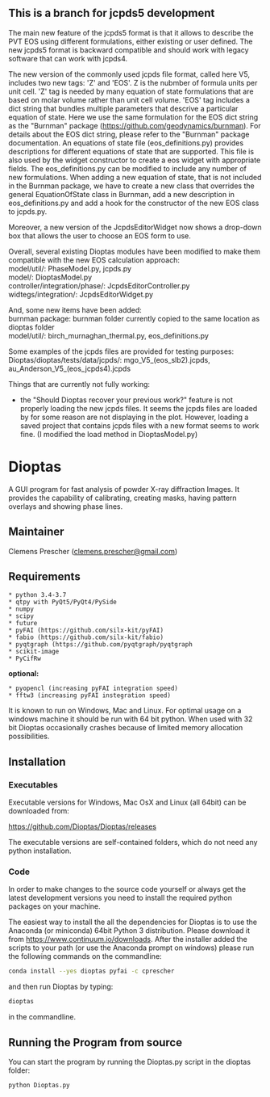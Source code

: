 This is a branch for jcpds5 development
----------

The main new feature of the jcpds5 format is that it allows to describe the PVT EOS using different formulations, either existing or user defined. The new jcpds5 format is backward compatible and should work with legacy software that can work with jcpds4.

The new version of the commonly used jcpds file format, called here V5, includes two new tags: 'Z' and 'EOS'. Z is the nubmber of formula units per unit cell. 'Z' tag is needed by many equation of state formulations that are based on molar volume rather than unit cell volume. 'EOS' tag includes a dict string that bundles multiple parameters that descrive a particular equation of state. Here we use the same formulation for the EOS dict string as the "Burnman" package (https://github.com/geodynamics/burnman). For details about the EOS dict string, please refer to the "Burnman" package documentation. An equations of state file (eos_definitions.py) provides descriptions for different equations of state that are supported. This file is also used by the widget constructor to create a eos widget with appropriate fields. The eos_definitions.py can be modified to include any number of new formulations. When adding a new equation of state, that is not included in the Burnman package, we have to create a new class that overrides the general EquationOfState class in Burnman, add a new description in eos_definitions.py and add a hook for the constructor of the new EOS class to jcpds.py. 

Moreover, a new version of the JcpdsEditorWidget now shows a drop-down box that allows the user to choose an EOS form to use.

Overall, several existing Dioptas modules have been modified to make them compatible with the new EOS calculation approach:<br>
model/util/: PhaseModel.py, jcpds.py <br>
model/: DioptasModel.py<br>
controller/integration/phase/: JcpdsEditorController.py<br>
widtegs/integration/: JcpdsEditorWidget.py<br>

And, some new items have been added:<br>
burnman package: burnman folder currently copied to the same location as dioptas folder<br>
model/util/: birch_murnaghan_thermal.py, eos_definitions.py<br>

Some examples of the jcpds files are provided for testing purposes:
Dioptas/dioptas/tests/data/jcpds/: mgo_V5_(eos_slb2).jcpds, au_Anderson_V5_(eos_jcpds4).jcpds

Things that are currently not fully working:
  - the "Should Dioptas recover your previous work?" feature is not properly loading the new jcpds files. It seems the jcpds files are loaded by for some reason are not displaying in the plot. However, loading a saved project that contains jcpds files with a new format seems to work fine. (I modified the load method in DioptasModel.py)


Dioptas
======

A GUI program for fast analysis of powder X-ray diffraction Images. It provides the capability of calibrating, 
creating masks, having pattern overlays and showing phase lines.

Maintainer
----------

Clemens Prescher (clemens.prescher@gmail.com)

Requirements
------------
    * python 3.4-3.7
    * qtpy with PyQt5/PyQt4/PySide
    * numpy
    * scipy
    * future
    * pyFAI (https://github.com/silx-kit/pyFAI)
    * fabio (https://github.com/silx-kit/fabio)
    * pyqtgraph (https://github.com/pyqtgraph/pyqtgraph
    * scikit-image
    * PyCifRw

<b>optional:</b>

    * pyopencl (increasing pyFAI integration speed)
    * fftw3 (increasing pyFAI instegration speed)

It is known to run on Windows, Mac and Linux. For optimal usage on a windows machine it should be run with 64 bit
python. When used with 32 bit Dioptas occasionally crashes because of limited memory allocation possibilities.

Installation
------------

### Executables

Executable versions for Windows, Mac OsX and Linux (all 64bit) can be downloaded from:

https://github.com/Dioptas/Dioptas/releases

The executable versions are self-contained folders, which do not need any python installation.

### Code

In order to make changes to the source code yourself or always get the latest development versions you need to install
the required python packages on your machine.

The easiest way to install the all the dependencies for Dioptas is to use the Anaconda (or miniconda) 64bit Python 3 distribution.
Please download it from https://www.continuum.io/downloads. After the installer added the scripts to your path (or use the
Anaconda prompt on windows) please run the following commands on the commandline:

```bash
conda install --yes dioptas pyfai -c cprescher
```

and then run Dioptas by typing:
```bash
dioptas
```
in the commandline.


Running the Program from source
-------------------------------

You can start the program by running the Dioptas.py script in the dioptas folder:

```bash
python Dioptas.py
```
